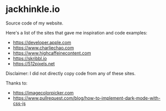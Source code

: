 # jackhinkle.io
Source code of my website.

Here's a list of the sites that gave me inspiration and code examples:
- https://developer.apple.com
- https://www.charliechao.com
- https://www.highcaffeinecontent.com
- https://skribbl.io
- https://512pixels.net

Disclaimer: I did not directly copy code from any of these sites.

Thanks to:
 - https://imagecolorpicker.com
 - https://www.pullrequest.com/blog/how-to-implement-dark-mode-with-css-js
